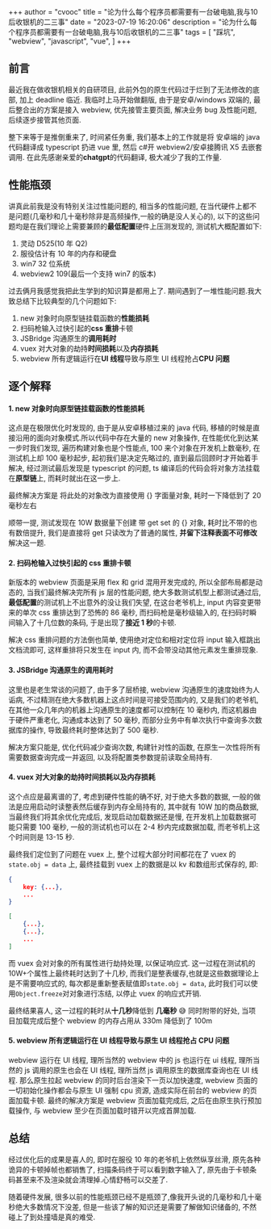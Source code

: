 +++
author = "cvooc"
title = "论为什么每个程序员都需要有一台破电脑,我与10后收银机的二三事"
date = "2023-07-19 16:20:06"
description = "论为什么每个程序员都需要有一台破电脑,我与10后收银机的二三事"
tags = [
    "踩坑",
    "webview",
    "javascript",
    "vue",
]
+++

## 前言

最近我在做收银机相关的自研项目, 此前外包的原生代码过于烂到了无法修改的底部, 加上 deadline 临近. 我临时上马开始做翻版, 由于是安卓/windows 双端的, 最后整合出的方案是接入 webview, 优先接管主要页面, 解决业务 bug 及性能问题, 后续逐步接管其他页面.

整下来等于是推倒重来了, 时间紧任务重, 我们基本上的工作就是将 安卓端的 java 代码翻译成 typescript 扔进 vue 里, 然后 c#开 webview2/安卓接腾讯 X5 去嵌套调用. 在此先感谢亲爱的**chatgpt**的代码翻译, 极大减少了我的工作量.

## 性能瓶颈

讲真此前我是没有特别关注过性能问题的, 相当多的性能问题, 在当代硬件上都不是问题(几毫秒和几十毫秒除非是高频操作,一般的确是没人关心的), 以下的这些问题均是在我们理论上需要兼顾的**最低配置**硬件上压测发现的, 测试机大概配置如下:

1. 灵动 D525(10 年 Q2)
2. 服役估计有 10 年的内存和硬盘
3. win7 32 位系统
4. webview2 109(最后一个支持 win7 的版本)

过去俩月我感觉我把此生学到的知识算是都用上了. 期间遇到了一堆性能问题.我大致总结下比较典型的几个问题如下:

1. new 对象时向原型链挂载函数的**性能损耗**
2. 扫码枪输入过快引起的**css 重排**卡顿
3. JSBridge 沟通原生的**调用耗时**
4. vuex 对大对象的劫持**时间损耗**以及**内存损耗**
5. webview 所有逻辑运行在**UI 线程**导致与原生 UI 线程抢占**CPU 问题**

## 逐个解释

#### 1. new 对象时向原型链挂载函数的性能损耗

这点是在极限优化时发现的, 由于是从安卓移植过来的 java 代码, 移植的时候是直接沿用的面向对象模式.所以代码中存在大量的 new 对象操作, 在性能优化到达某一步时我们发现, 遍历构建对象也是个性能点, 100 来个对象在开发机上数毫秒, 在测试机上却 100 毫秒起步, 起初我们是决定先略过的, 直到最后回顾时才开始着手解决, 经过测试最后发现是 typescript 的问题, ts 编译后的代码会将对象方法挂载在**原型链**上, 而耗时就出在这一步上.

最终解决方案是 将此处的对象改为直接使用 {} 字面量对象, 耗时一下降低到了 20 毫秒左右

顺带一提, 测试发现在 10W 数据量下创建 带 get set 的 {} 对象, 耗时比不带的也有数倍提升, 我们是直接将 get 只读改为了普通的属性, **并留下注释表面不可修改**解决这一题.

#### 2. 扫码枪输入过快引起的 css 重排卡顿

新版本的 webview 页面是采用 flex 和 grid 混用开发完成的, 所以全部布局都是动态的, 当我们最终解决完所有 js 层的性能问题, 绝大多数测试机型上都测试通过后, **最低配置**的测试机上不出意外的没让我们失望, 在这台老爷机上, input 内容变更带来的单次 css 重排达到了恐怖的 86 毫秒, 而扫码枪是毫秒级输入的, 在扫码时瞬间输入了十几位数的条码, 于是出现了**接近 1 秒**的卡顿.

解决 css 重排问题的方法倒也简单, 使用绝对定位和相对定位将 input 输入框跳出文档流即可, 这样重排将只发生在 input 内, 而不会带没动其他元素发生重排现象.

#### 3. JSBridge 沟通原生的调用耗时

这里也是老生常谈的问题了, 由于多了层桥接, webview 沟通原生的速度始终为人诟病, 不过精测在绝大多数机器上这点时间是可接受范围内的, 又是我们的老爷机, 在其他一众几年内的机器上沟通原生的速度都可以控制在 10 毫秒内, 而这机器由于硬件严重老化, 沟通成本达到了 50 毫秒, 而部分业务中有单次执行中查询多次数据库的操作, 导致最终耗时整体达到了 500 毫秒.

解决方案只能是, 优化代码减少查询次数, 构建针对性的函数, 在原生一次性将所有需要数据查询完成一并返回, 以及将配置类参数提前读取全局持有.

#### 4. vuex 对大对象的劫持时间损耗以及内存损耗

这个点应是最离谱的了, 考虑到硬件性能的确不好, 对于绝大多数的数据, 一般的做法是应用启动时读整表然后缓存到内存全局持有的, 其中就有 10W 加的商品数据, 当最终我们将其余优化完成后, 发现启动加载数据还是慢, 在开发机上加载数据可能只需要 100 毫秒, 一般的测试机也可以在 2-4 秒内完成数据加载, 而老爷机上这个时间则是 13-15 秒.

最终我们定位到了问题在 vuex 上, 整个过程大部分时间都花在了 vuex 的 `state.obj = data` 上, 最终挂载到 vuex 上的数据是以 kv 和数组形式保存的, 即:

```json
{
    key: {...},
    ...
}
```

```json
[
    {...},
    {...},
    ...
]
```

而 vuex 会对对象的所有属性进行劫持处理, 以保证响应式. 这一过程在测试机的 10W+个属性上最终耗时达到了十几秒, 而我们是整表缓存,也就是这些数据理论上是不需要响应式的, 每次都是重新整表赋值即`state.obj = data`, 此时我们可以使用`Object.freeze`对对象进行冻结, 以停止 vuex 的响应式开销.

最终结果喜人, 这一过程的耗时从**十几秒**降低到 **几毫秒** 😅
同时附带的好处, 当项目加载完成后整个 webview 的内存占用从 330m 降低到了 100m

#### 5. webview 所有逻辑运行在 UI 线程导致与原生 UI 线程抢占 CPU 问题

webview 运行在 UI 线程, 理所当然的 webview 中的 js 也运行在 ui 线程, 理所当然的 js 调用的原生也会在 UI 线程, 理所当然 js 调用原生的数据库查询也在 UI 线程.
那么原生拉起 webview 的同时后台渲染下一页以加快速度, webview 页面的一切初始化操作都会与原生 UI 强制 cpu 资源, 造成实际在前台的 webview 的页面加载卡顿.
最终的解决方案是 webview 页面加载完成后, 之后在由原生执行预加载操作, 与 webview 至少在页面加载时错开以完成首屏加载.

## 总结

经过优化后的成果是喜人的, 即时在服役 10 年的老爷机上依然纵享丝滑, 原先各种诡异的卡顿掉帧也都销售了, 扫描条码终于可以看到数字输入了, 原先由于卡顿条码甚至来不及渲染就会清理掉.心情舒畅可以交差了.

随着硬件发展, 很多以前的性能瓶颈已经不是瓶颈了,像我开头说的几毫秒和几十毫秒绝大多数情况下没差, 但是一些该了解的知识还是需要了解做知识储备的, 不然碰上了到处撞墙是真的难受.
